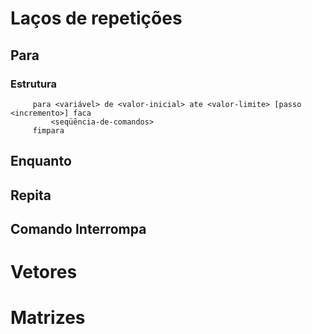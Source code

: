 # Laços de repetições
## Para
### Estrutura
         para <variável> de <valor-inicial> ate <valor-limite> [passo <incremento>] faca
             <seqüência-de-comandos>
         fimpara
## Enquanto
## Repita
## Comando Interrompa
# Vetores
# Matrizes